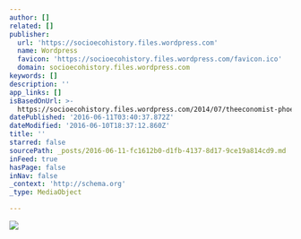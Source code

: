 ```yaml
---
author: []
related: []
publisher:
  url: 'https://socioecohistory.files.wordpress.com'
  name: Wordpress
  favicon: 'https://socioecohistory.files.wordpress.com/favicon.ico'
  domain: socioecohistory.files.wordpress.com
keywords: []
description: ''
app_links: []
isBasedOnUrl: >-
  https://socioecohistory.files.wordpress.com/2014/07/theeconomist-phoenix_get_ready_for_world_currency_by_2018.jpg?w=420&amp;h=579
datePublished: '2016-06-11T03:40:37.872Z'
dateModified: '2016-06-10T18:37:12.860Z'
title: ''
starred: false
sourcePath: _posts/2016-06-11-fc1612b0-d1fb-4137-8d17-9ce19a814cd9.md
inFeed: true
hasPage: false
inNav: false
_context: 'http://schema.org'
_type: MediaObject

---
```

<article style=""><img src="https://socioecohistory.files.wordpress.com/2014/07/theeconomist-phoenix_get_ready_for_world_currency_by_2018.jpg?w=420&amp;h=579" /></article>